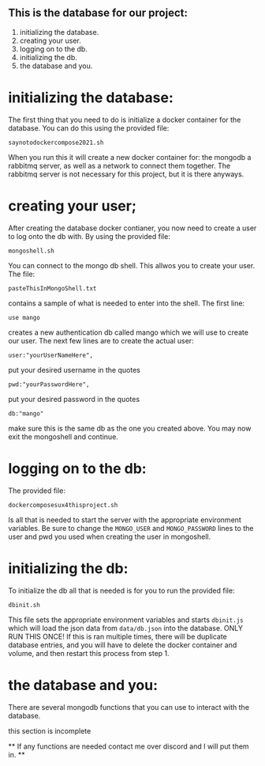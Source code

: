 ## This is the database for our project:
1. initializing the database.
2. creating your user.
3. logging on to the db.
4. initializing the db.
5. the database and you.
# initializing the database:
The first thing that you need to do is initialize a docker container
for the database. You can do this using the provided file:

`saynotodockercompose2021.sh`

When you run this it will create a new docker container for: the mongodb
a rabbitmq server, as well as a network to connect them together.
The rabbitmq server is not necessary for this project, but it is there
anyways.
# creating your user;
After creating the database docker contianer, you now need to create a user
to log onto the db with. By using the provided file:

`mongoshell.sh`

You can connect to the mongo db shell. This allwos you to create your user.
The file:

`pasteThisInMongoShell.txt`

contains a sample of what is needed to enter into the shell.
The first line:

`use mango`

creates a new authentication db called mango which we will use to create our user.
The next few lines are to create the actual user:

`user:"yourUserNameHere",`

put your desired username in the quotes 

`pwd:"yourPasswordHere",`

put your desired password in the quotes

`db:"mango"`

make sure this is the same db as the one you created above.
You may now exit the mongoshell and continue.
# logging on to the db:
The provided file:

`dockercomposesux4thisproject.sh`

Is all that is needed to start the server with the appropriate environment
variables. Be sure to change the `MONGO_USER` and `MONGO_PASSWORD` lines
to the user and pwd you used when creating the user in mongoshell.
# initializing the db:
To initialize the db all that is needed is for you to run the provided file:

`dbinit.sh`

This file sets the appropriate environment variables and starts `dbinit.js`
which will load the json data from `data/db.json` into the database.
ONLY RUN THIS ONCE! If this is ran multiple times, there will be duplicate
database entries, and you will have to delete the docker container and volume,
and then restart this process from step 1.
# the database and you:
There are several mongodb functions that you can use to interact with the database.

this section is incomplete

** If any functions are needed contact me over discord and I will put them in. **